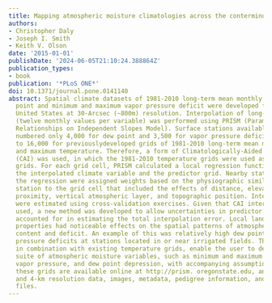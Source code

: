 ```yaml
---
title: Mapping atmospheric moisture climatologies across the conterminous United States
authors:
- Christopher Daly
- Joseph I. Smith
- Keith V. Olson
date: '2015-01-01'
publishDate: '2024-06-05T21:10:24.388864Z'
publication_types:
- book
publication: '*PLoS ONE*'
doi: 10.1371/journal.pone.0141140
abstract: Spatial climate datasets of 1981-2010 long-term mean monthly average dew
  point and minimum and maximum vapor pressure deficit were developed for the conterminous
  United States at 30-Arcsec (~800m) resolution. Interpolation of long-term averages
  (twelve monthly values per variable) was performed using PRISM (Parameter-elevation
  Relationships on Independent Slopes Model). Surface stations available for analysis
  numbered only 4,000 for dew point and 3,500 for vapor pressure deficit, compared
  to 16,000 for previouslydeveloped grids of 1981-2010 long-term mean monthly minimum
  and maximum temperature. Therefore, a form of Climatologically-Aided Interpolation
  (CAI) was used, in which the 1981-2010 temperature grids were used as predictor
  grids. For each grid cell, PRISM calculated a local regression function between
  the interpolated climate variable and the predictor grid. Nearby stations entering
  the regression were assigned weights based on the physiographic similarity of the
  station to the grid cell that included the effects of distance, elevation, coastal
  proximity, vertical atmospheric layer, and topographic position. Interpolation uncertainties
  were estimated using cross-validation exercises. Given that CAI interpolation was
  used, a new method was developed to allow uncertainties in predictor grids to be
  accounted for in estimating the total interpolation error. Local land use/land cover
  properties had noticeable effects on the spatial patterns of atmospheric moisture
  content and deficit. An example of this was relatively high dew points and low vapor
  pressure deficits at stations located in or near irrigated fields. The new grids,
  in combination with existing temperature grids, enable the user to derive a full
  suite of atmospheric moisture variables, such as minimum and maximum relative humidity,
  vapor pressure, and dew point depression, with accompanying assumptions. All of
  these grids are available online at http://prism. oregonstate.edu, and include 800-m
  and 4-km resolution data, images, metadata, pedigree information, and station inventory
  files.
---
```


